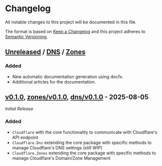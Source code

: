 # Changelog

All notable changes to this project will be documented in this file.

The format is based on [Keep a Changelog](https://keepachangelog.com/en/1.0.0/)
and this project adheres to [Semantic Versioning](https://semver.org/spec/v2.0.0.html).

## [Unreleased] / [DNS] / [Zones]

### Added

- New automatic documentation generation using docfx.
- Additional articles for the documentation.


## [v0.1.0], [zones/v0.1.0], [dns/v0.1.0] - 2025-08-05

_Initial Release_

### Added

- `Cloudflare` with the core functionality to communicate with Cloudflare's API endpoint
- `Cloudflare.Dns` extending the core package with specific methods to manage Cloudflare's DNS settings (_still WIP_)
- `Cloudflare.Zones` extending the core package with specific methods to manage Cloudflare's Domain/Zone Management



[Unreleased]: https://github.com/AM-WD/cloudflare-api/compare/v0.1.0...HEAD
[DNS]: https://github.com/AM-WD/cloudflare-api/compare/dns/v0.1.0...HEAD
[Zones]: https://github.com/AM-WD/cloudflare-api/compare/zones/v0.1.0...HEAD

[v0.1.0]: https://github.com/AM-WD/cloudflare-api/commits/v0.1.0

[dns/v0.1.0]: https://github.com/AM-WD/cloudflare-api/commits/dns/v0.1.0

[zones/v0.1.0]: https://github.com/AM-WD/cloudflare-api/commits/zones/v0.1.0
